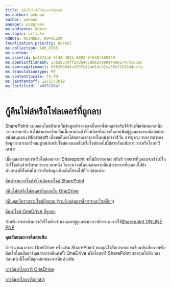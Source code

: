 ```yaml
---
title: กู้คืนไฟล์หรือโฟลเดอร์ที่ถูกลบ
ms.author: pebaum
author: pebaum
manager: pamgreen
ms.audience: Admin
ms.topic: article
ROBOTS: NOINDEX, NOFOLLOW
localization_priority: Normal
ms.collection: Adm_O365
ms.custom: ''
ms.assetid: ba1573a5-9f44-482b-8082-6f648f169449
ms.openlocfilehash: 2702837bff2c0a465dde2c090a44e02747cc85ec
ms.sourcegitcommit: 0f0186044a3597e42ad14c32ca58e7224344dcfa
ms.translationtype: MT
ms.contentlocale: th-TH
ms.lasthandoff: 12/15/2019
ms.locfileid: "40051084"
---
```

# <a name="restore-a-deleted-file-or-folder"></a>กู้คืนไฟล์หรือโฟลเดอร์ที่ถูกลบ

SharePoint แบบออนไลน์ยังคงเก็บข้อมูลสำรองของเนื้อหาทั้งหมดสำหรับ14วันเพิ่มเติมนอกเหนือจากการลบจริง ถ้าไม่สามารถเรียกคืนเนื้อหาผ่านถังรีไซเคิลหรือการคืนค่าแฟ้มผู้ดูแลสามารถติดต่อฝ่ายสนับสนุนของ Microsoft เพื่อขอคืนค่าได้ตลอดเวลาภายในหน้าต่าง14วัน การบูรณะจากการสำรองข้อมูลสามารถเสร็จสมบูรณ์สำหรับไซต์คอลเลกชันหรือไซต์ย่อยไม่ใช่สำหรับแฟ้มรายการหรือไลบรารีเฉพาะ

เมื่อคุณลบรายการหรือไซต์ออกจาก Sharepoint จะไม่มีการเอาออกทันที รายการที่ถูกลบจะเข้าไปในถังรีไซเคิลสำหรับรอบระยะเวลาหนึ่ง ในระหว่างนั้นคุณสามารถคืนค่ารายการที่คุณลบไปยังตำแหน่งที่ตั้งเดิมได้ สำหรับข้อมูลเพิ่มเติมโปรดไปที่ลิงก์ด้านล่าง

[คืนค่ารายการในถังรีไซเคิลของไซต์ SharePoint](https://support.office.com/article/restore-deleted-items-from-the-site-collection-recycle-bin-5fa924ee-16d7-487b-9a0a-021b9062d14b)

[กู้คืนไฟล์หรือโฟลเดอร์ที่ถูกลบใน OneDrive](https://support.office.com/article/Restore-deleted-files-or-folders-in-OneDrive-949ada80-0026-4db3-a953-c99083e6a84f)

[กู้คืนชุดเก็บรวบรวมไซต์ที่ถูกลบ (รวมถึงกลุ่มการสื่อสารและไซต์อื่นๆ)](https://docs.microsoft.com/sharepoint/restore-deleted-site-collection)

[คืนค่าไซต์ OneDrive ที่ถูกลบ](https://docs.microsoft.com/onedrive/restore-deleted-onedrive)

สำหรับการดำเนินการถังรีไซเคิลจำนวนมากผู้ดูแลระบบอาจพิจารณาการใช้[Sharepoint ONLINE PNP](https://docs.microsoft.com/powershell/sharepoint/sharepoint-pnp/sharepoint-pnp-cmdlets?view=sharepoint-ps)

**คุณลักษณะการคืนค่าแฟ้ม**

ถ้าจำนวนมากของ OneDrive หรือแฟ้ม SharePoint ของคุณได้รับการลบการเขียนทับเสียหายหรือติดเชื้อโดยมัลแวร์คุณสามารถคืนค่าทั้ง OneDrive หรือไลบรารี SharePoint ของคุณไปยังเวลาก่อนหน้านี้โดยใช้คุณลักษณะการคืนค่าแฟ้ม

[การคืนค่าไลบรารี OneDrive](https://support.office.com/article/restore-your-onedrive-fa231298-759d-41cf-bcd0-25ac53eb8a15)

[การคืนค่าไลบรารีเอกสาร](https://support.office.com/article/restore-a-document-library-317791c3-8bd0-4dfd-8254-3ca90883d39a)


